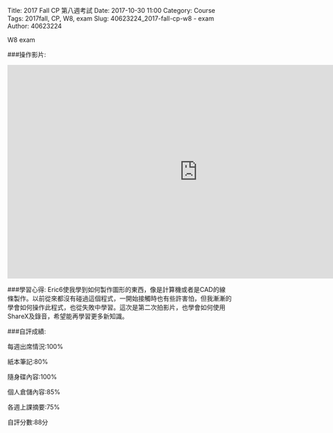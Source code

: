 Title: 2017 Fall CP 第八週考試
Date: 2017-10-30 11:00
Category: Course
Tags: 2017fall, CP, W8, exam
Slug: 40623224_2017-fall-cp-w8 - exam
Author: 40623224

W8 exam

<!-- PELICAN_END_SUMMARY -->

###操作影片:
<iframe width="854" height="480" src="https://www.youtube.com/embed/DVL2yy9qzuQ" frameborder="0" gesture="media" allowfullscreen></iframe>

###學習心得:
Eric6使我學到如何製作圖形的東西，像是計算機或者是CAD的線條製作。以前從來都沒有碰過這個程式，一開始接觸時也有些許害怕，但我漸漸的學會如何操作此程式，也從失敗中學習。這次是第二次拍影片，也學會如何使用ShareX及錄音，希望能再學習更多新知識。

###自評成績: 

每週出席情況:100%

紙本筆記:80%

隨身碟內容:100%

個人倉儲內容:85%

各週上課摘要:75%

自評分數:88分
